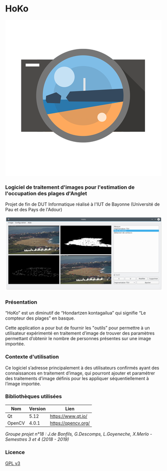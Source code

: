 # HoKo
![logo](https://raw.githubusercontent.com/gdescomps/HoKo/master/logo/hoko-logo-500.png)

### Logiciel de traitement d'images pour l'estimation de l'occupation des plages d'Anglet
Projet de fin de DUT Informatique réalisé à l'IUT de Bayonne (Université de Pau et des Pays de l'Adour)

![capture d'écran](https://raw.githubusercontent.com/gdescomps/HoKo/master/screenshot.jpg)

### Présentation
“HoKo” est un diminutif de “Hondartzen kontagailua” qui signifie “Le compteur des plages” en basque.

Cette application a pour but de fournir les "outils” pour permettre à un utilisateur expérimenté en traitement d’image de trouver des paramètres permettant d’obtenir le nombre de personnes présentes sur une image importée.

### Contexte d'utilisation
Ce logiciel s’adresse principalement à des utilisateurs confirmés ayant des connaissances en traitement d’image, qui pourront ajouter et paramétrer des traitements d’image définis pour les appliquer séquentiellement à l’image importée.

### Bibliothèques utilisées
| Nom | Version | Lien |
| ------ | ------ | ------ |
| Qt | 5.12 | https://www.qt.io/ |
| OpenCV | 4.0.1 | https://opencv.org/ |



*Groupe projet n°18 : J.de Bonfils, G.Descomps, L.Goyeneche, X.Merlo - Semestres 3 et 4 (2018 - 2019)*

### Licence
[GPL v3](https://github.com/gdescomps/HoKo/blob/master/LICENSE)
